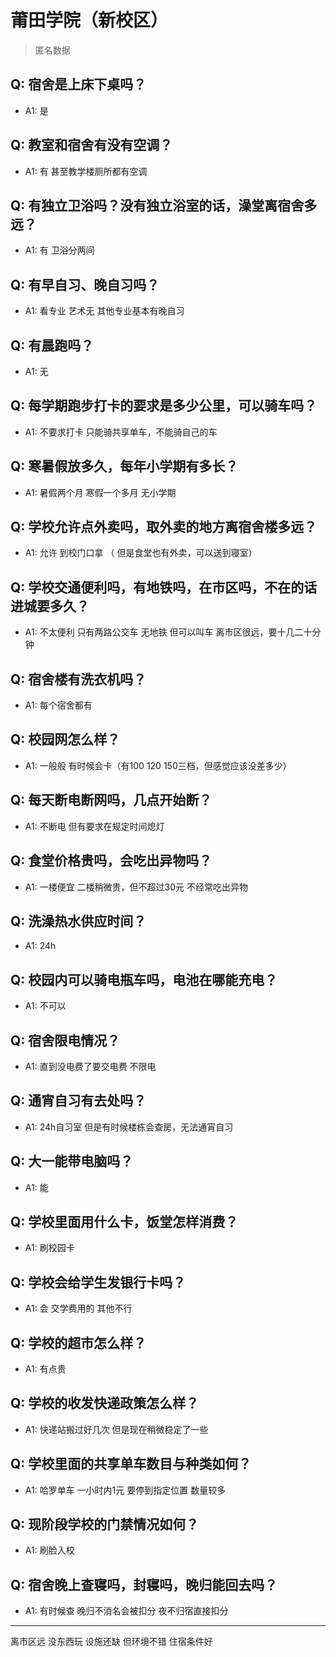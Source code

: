 # 莆田学院（新校区）
> 匿名数据
## Q: 宿舍是上床下桌吗？
- A1: 是
## Q: 教室和宿舍有没有空调？
- A1: 有 甚至教学楼厕所都有空调
## Q: 有独立卫浴吗？没有独立浴室的话，澡堂离宿舍多远？
- A1: 有 卫浴分两间
## Q: 有早自习、晚自习吗？
- A1: 看专业 艺术无 其他专业基本有晚自习
## Q: 有晨跑吗？
- A1: 无
## Q: 每学期跑步打卡的要求是多少公里，可以骑车吗？
- A1: 不要求打卡 只能骑共享单车，不能骑自己的车
## Q: 寒暑假放多久，每年小学期有多长？
- A1: 暑假两个月  寒假一个多月 无小学期
## Q: 学校允许点外卖吗，取外卖的地方离宿舍楼多远？
- A1: 允许 到校门口拿 （ 但是食堂也有外卖，可以送到寝室）
## Q: 学校交通便利吗，有地铁吗，在市区吗，不在的话进城要多久？
- A1: 不太便利 只有两路公交车 无地铁 但可以叫车 离市区很远，要十几二十分钟
## Q: 宿舍楼有洗衣机吗？
- A1: 每个宿舍都有
## Q: 校园网怎么样？
- A1: 一般般 有时候会卡（有100 120 150三档，但感觉应该没差多少）
## Q: 每天断电断网吗，几点开始断？
- A1: 不断电 但有要求在规定时间熄灯
## Q: 食堂价格贵吗，会吃出异物吗？
- A1: 一楼便宜 二楼稍微贵，但不超过30元 不经常吃出异物
## Q: 洗澡热水供应时间？
- A1: 24h
## Q: 校园内可以骑电瓶车吗，电池在哪能充电？
- A1: 不可以
## Q: 宿舍限电情况？
- A1: 直到没电费了要交电费 不限电
## Q: 通宵自习有去处吗？
- A1: 24h自习室 但是有时候楼栋会查房，无法通宵自习
## Q: 大一能带电脑吗？
- A1: 能
## Q: 学校里面用什么卡，饭堂怎样消费？
- A1: 刷校园卡
## Q: 学校会给学生发银行卡吗？
- A1: 会 交学费用的 其他不行
## Q: 学校的超市怎么样？
- A1: 有点贵
## Q: 学校的收发快递政策怎么样？
- A1: 快递站搬过好几次 但是现在稍微稳定了一些
## Q: 学校里面的共享单车数目与种类如何？
- A1: 哈罗单车 一小时内1元 要停到指定位置 数量较多
## Q: 现阶段学校的门禁情况如何？
- A1: 刷脸入校
## Q: 宿舍晚上查寝吗，封寝吗，晚归能回去吗？
- A1: 有时候查 晚归不消名会被扣分 夜不归宿直接扣分
***
离市区远 没东西玩  设施还缺 但环境不错 住宿条件好